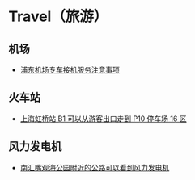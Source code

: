 # Travel（旅游）

## 机场
* [浦东机场专车接机服务注意事项](pudong-jichang-zhuanche-jieji-fuwu-zhuyishixiang.md)

## 火车站
* [上海虹桥站 B1 可以从游客出口走到 P10 停车场 16 区](上海虹桥站B1可以从游客出口走到P10停车场16区.md)

## 风力发电机
* [南汇嘴观海公园附近的公路可以看到风力发电机](南汇嘴观海公园附近的公路可以看到风力发电机/README.md)
